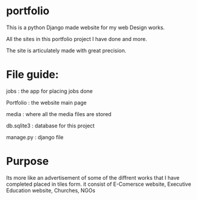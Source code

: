# portfolio
This is a python Django made website for my web Design works.

All the sites in this portfolio project I have done and more.

The site is articulately made with great precision.

# File guide:
jobs : the app for placing jobs done 

Portfolio : the website main page

media : where all the media files are stored 

db.sqlite3 : database for this project

manage.py : django file
 
# Purpose
Its more like an advertisement of some of the diffrent works that I have completed placed in tiles form. 
it consist of E-Comersce website, Executive Education website, Churches, NGOs
